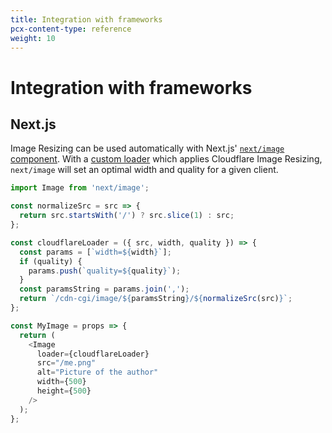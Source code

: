 ```yaml
---
title: Integration with frameworks
pcx-content-type: reference
weight: 10
---
```


# Integration with frameworks

## Next.js

Image Resizing can be used automatically with Next.js' [`next/image` component](https://nextjs.org/docs/api-reference/next/image). With a [custom loader](https://nextjs.org/docs/api-reference/next/image#loader) which applies Cloudflare Image Resizing, `next/image` will set an optimal width and quality for a given client.

```js
import Image from 'next/image';

const normalizeSrc = src => {
  return src.startsWith('/') ? src.slice(1) : src;
};

const cloudflareLoader = ({ src, width, quality }) => {
  const params = [`width=${width}`];
  if (quality) {
    params.push(`quality=${quality}`);
  }
  const paramsString = params.join(',');
  return `/cdn-cgi/image/${paramsString}/${normalizeSrc(src)}`;
};

const MyImage = props => {
  return (
    <Image
      loader={cloudflareLoader}
      src="/me.png"
      alt="Picture of the author"
      width={500}
      height={500}
    />
  );
};
```